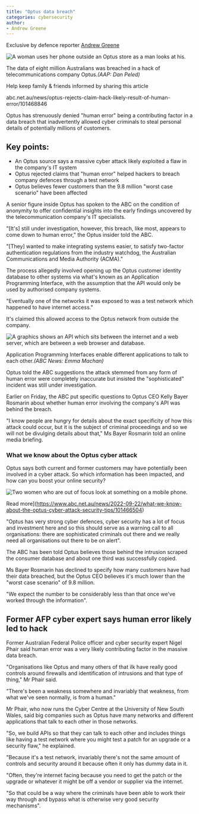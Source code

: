```yaml
---
title: "Optus data breach"
categories: cybersecurity
author:
- Andrew Greene
---
```






Exclusive by defence reporter [Andrew Greene](https://www.abc.net.au/news/andrew-greene/4827818)


![A woman uses her phone outside an Optus store as a man looks at his.](https://live-production.wcms.abc-cdn.net.au/5292aac79e7fde6360cad01842c21957?impolicy=wcms_crop_resize&cropH=2436&cropW=4331&xPos=0&yPos=73&width=862&height=485)

The data of eight million Australians was breached in a hack of telecommunications company Optus.*(AAP: Dan Peled)*

Help keep family & friends informed by sharing this article

abc.net.au/news/optus-rejects-claim-hack-likely-result-of-human-error/101468846

Optus has strenuously denied "human error" being a contributing factor in a data breach that inadvertently allowed cyber criminals to steal personal details of potentially millions of customers.

Key points:
-----------

-   An Optus source says a massive cyber attack likely exploited a flaw in the company's IT system
-   Optus rejected claims that "human error" helped hackers to breach company defences through a test network
-   Optus believes fewer customers than the 9.8 million "worst case scenario" have been affected

A senior figure inside Optus has spoken to the ABC on the condition of anonymity to offer confidential insights into the early findings uncovered by the telecommunication company's IT specialists. 

"[It's] still under investigation, however, this breach, like most, appears to come down to human error," the Optus insider told the ABC.

"[They] wanted to make integrating systems easier, to satisfy two-factor authentication regulations from the industry watchdog, the Australian Communications and Media Authority (ACMA)."

The process allegedly involved opening up the Optus customer identity database to other systems via what's known as an Application Programming Interface, with the assumption that the API would only be used by authorised company systems. 

"Eventually one of the networks it was exposed to was a test network which happened to have internet access."

It's claimed this allowed access to the Optus network from outside the company.

![A graphics shows an API which sits between the internet and a web server, which are between a web browser and database.](https://live-production.wcms.abc-cdn.net.au/83a8f01e6482d7edae155a001d3dba65?src)

Application Programming Interfaces enable different applications to talk to each other.*(ABC News: Emma Machan)*

Optus told the ABC suggestions the attack stemmed from any form of human error were completely inaccurate but insisted the "sophisticated" incident was still under investigation.

Earlier on Friday, the ABC put specific questions to Optus CEO Kelly Bayer Rosmarin about whether human error involving the company's API was behind the breach.

"I know people are hungry for details about the exact specificity of how this attack could occur, but it is the subject of criminal proceedings and so we will not be divulging details about that," Ms Bayer Rosmarin told an online media briefing. 


### What we know about the Optus cyber attack

Optus says both current and former customers may have potentially been involved in a cyber attack. So which information has been impacted, and how can you boost your online security?

![Two women who are out of focus look at something on a mobile phone.](https://live-production.wcms.abc-cdn.net.au/c92509ceb8d51d312a9817c216331e0c?impolicy=wcms_crop_resize&cropH=2813&cropW=5000&xPos=0&yPos=0&width=862&height=485)

Read more](https://www.abc.net.au/news/2022-09-22/what-we-know-about-the-optus-cyber-attack-security-tips/101466504)

"Optus has very strong cyber defences, cyber security has a lot of focus and investment here and so this should serve as a warning call to all organisations: there are sophisticated criminals out there and we really need all organisations out there to be on alert".

The ABC has been told Optus believes those behind the intrusion scraped the consumer database and about one third was successfully copied. 

Ms Bayer Rosmarin has declined to specify how many customers have had their data breached, but the Optus CEO believes it's much lower than the "worst case scenario" of 9.8 million.

"We expect the number to be considerably less than that once we've worked through the information".

Former AFP cyber expert says human error likely led to hack
-----------------------------------------------------------

Former Australian Federal Police officer and cyber security expert Nigel Phair said human error was a very likely contributing factor in the massive data breach. 

"Organisations like Optus and many others of that ilk have really good controls around firewalls and identification of intrusions and that type of thing," Mr Phair said.

"There's been a weakness somewhere and invariably that weakness, from what we've seen normally, is from a human."

Mr Phair, who now runs the Cyber Centre at the University of New South Wales, said big companies such as Optus have many networks and different applications that talk to each other in those networks.

"So, we build APIs so that they can talk to each other and includes things like having a test network where you might test a patch for an upgrade or a security flaw," he explained.

"Because it's a test network, invariably there's not the same amount of controls and security around it because often it only has dummy data in it.

"Often, they're internet facing because you need to get the patch or the upgrade or whatever it might be off a vendor or supplier via the internet.

"So that could be a way where the criminals have been able to work their way through and bypass what is otherwise very good security mechanisms".